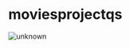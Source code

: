 # moviesprojectqs

![unknown](https://user-images.githubusercontent.com/64834857/140803322-edd373c2-9b49-4ee7-bee7-18233b284b52.png)
